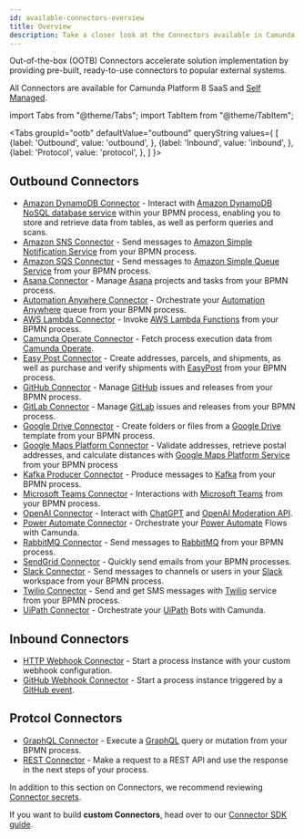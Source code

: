 ```yaml
---
id: available-connectors-overview
title: Overview
description: Take a closer look at the Connectors available in Camunda Platform 8.
---
```


Out-of-the-box (OOTB) Connectors accelerate solution implementation by providing pre-built, ready-to-use connectors to popular external systems.

All Connectors are available for Camunda Platform 8 SaaS and [Self Managed](../../../self-managed/connectors-deployment/install-and-start.md).

import Tabs from "@theme/Tabs";
import TabItem from "@theme/TabItem";

<Tabs groupId="ootb" defaultValue="outbound" queryString values={
[
{label: 'Outbound', value: 'outbound', },
{label: 'Inbound', value: 'inbound', },
{label: 'Protocol', value: 'protocol', },
]
}>

<TabItem value='outbound'>

## Outbound Connectors

- [Amazon DynamoDB Connector](/components/connectors/out-of-the-box-connectors/outbound/aws-dynamodb.md) - Interact with [Amazon DynamoDB NoSQL database service](https://aws.amazon.com/dynamodb/) within your BPMN process, enabling you to store and retrieve data from tables, as well as perform queries and scans.
- [Amazon SNS Connector](/components/connectors/out-of-the-box-connectors/outbound/aws-sns.md) - Send messages to [Amazon Simple Notification Service](https://aws.amazon.com/sns/) from your BPMN process.
- [Amazon SQS Connector](/components/connectors/out-of-the-box-connectors/outbound/aws-sqs.md) - Send messages to [Amazon Simple Queue Service](https://aws.amazon.com/sqs/) from your BPMN process.
- [Asana Connector](/components/connectors/out-of-the-box-connectors/outbound/asana.md) - Manage [Asana](https://asana.com/) projects and tasks from your BPMN process.
- [Automation Anywhere Connector](/components/connectors/out-of-the-box-connectors/outbound/automation-anywhere.md) - Orchestrate your [Automation Anywhere](https://www.automationanywhere.com/) queue from your BPMN process.
- [AWS Lambda Connector](/components/connectors/out-of-the-box-connectors/outbound/aws-lambda.md) - Invoke [AWS Lambda Functions](https://aws.amazon.com/lambda/) from your BPMN process.
- [Camunda Operate Connector](/components/connectors/out-of-the-box-connectors/outbound/operate.md) - Fetch process execution data from [Camunda Operate](https://camunda.com/platform/operate/).
- [Easy Post Connector](/components/connectors/out-of-the-box-connectors/outbound/aws-lambda.md) - Create addresses, parcels, and shipments, as well as purchase and verify shipments with [EasyPost](https://www.easypost.com/) from your BPMN process.
- [GitHub Connector](/components/connectors/out-of-the-box-connectors/outbound/github.md) - Manage [GitHub](https://github.com/) issues and releases from your BPMN process.
- [GitLab Connector](/components/connectors/out-of-the-box-connectors/outbound/gitlab.md) - Manage [GitLab](https://about.gitlab.com/) issues and releases from your BPMN process.
- [Google Drive Connector](/components/connectors/out-of-the-box-connectors/outbound/googledrive.md) - Create folders or files from a [Google Drive](https://www.google.com/drive/) template from your BPMN process.
- [Google Maps Platform Connector](/components/connectors/out-of-the-box-connectors/outbound/google-maps-platform.md) - Validate addresses, retrieve postal addresses, and calculate distances with [Google Maps Platform Service](https://mapsplatform.google.com/) from your BPMN process
- [Kafka Producer Connector](/components/connectors/out-of-the-box-connectors/outbound/kafka.md) - Produce messages to [Kafka](https://kafka.apache.org/) from your BPMN process.
- [Microsoft Teams Connector](/components/connectors/out-of-the-box-connectors/outbound/microsoft-teams.md) - Interactions with [Microsoft Teams](https://www.microsoft.com/microsoft-teams/) from your BPMN process.
- [OpenAI Connector](/components/connectors/out-of-the-box-connectors/outbound/openai.md) - Interact with [ChatGPT](https://chat.openai.com/) and [OpenAI Moderation API](https://platform.openai.com/docs/guides/moderation/overview).
- [Power Automate Connector](/components/connectors/out-of-the-box-connectors/outbound/power-automate.md) - Orchestrate your [Power Automate](https://powerautomate.microsoft.com) Flows with Camunda.
- [RabbitMQ Connector](/components/connectors/out-of-the-box-connectors/outbound/rabbitmq.md) - Send messages to [RabbitMQ](https://www.rabbitmq.com/) from your BPMN process.
- [SendGrid Connector](/components/connectors/out-of-the-box-connectors/outbound/sendgrid.md) - Quickly send emails from your BPMN processes.
- [Slack Connector](/components/connectors/out-of-the-box-connectors/outbound/slack.md) - Send messages to channels or users in your [Slack](https://slack.com) workspace from your BPMN process.
- [Twilio Connector](/components/connectors/out-of-the-box-connectors/outbound/twilio.md) - Send and get SMS messages with [Twilio](https://www.twilio.com) service from your BPMN process.
- [UiPath Connector](/components/connectors/out-of-the-box-connectors/outbound/uipath.md) - Orchestrate your [UiPath](https://cloud.uipath.com) Bots with Camunda.

</TabItem>

<TabItem value='inbound'>

## Inbound Connectors

- [HTTP Webhook Connector](/components/connectors/out-of-the-box-connectors/inbound/http-webhook.md) - Start a process instance with your custom webhook configuration.
- [GitHub Webhook Connector](/components/connectors/out-of-the-box-connectors/inbound/github-webhook.md) - Start a process instance triggered by a [GitHub event](https://docs.github.com/en/developers/webhooks-and-events/webhooks/about-webhooks).

</TabItem>

<TabItem value='protocol'>

## Protcol Connectors

- [GraphQL Connector](/components/connectors/out-of-the-box-connectors/protocol/graphql.md) - Execute a [GraphQL](https://graphql.org/) query or mutation from your BPMN process.
- [REST Connector](/components/connectors/out-of-the-box-connectors/protocol/rest.md) - Make a request to a REST API and use the response in the next steps of your process.

</TabItem>

</Tabs>

In addition to this section on Connectors, we recommend reviewing [Connector secrets](/components/console/manage-clusters/manage-secrets.md).

If you want to build **custom Connectors**, head over to our [Connector SDK guide](/components/connectors/custom-built-connectors/connector-sdk.md).

